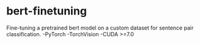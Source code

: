 # bert-finetuning
Fine-tuning a pretrained bert model on a custom dataset for sentence pair classification.
-PyTorch
-TorchVision
-CUDA >=7.0
